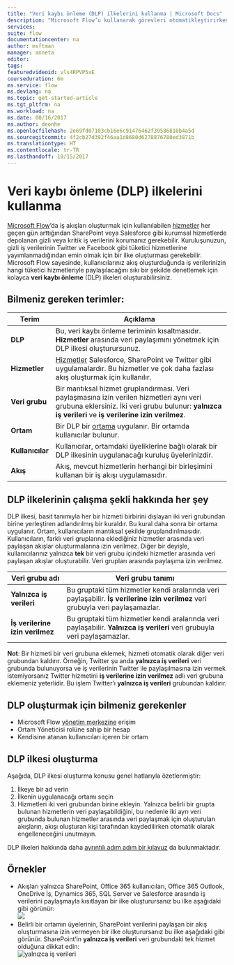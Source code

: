 ```yaml
---
title: "Veri kaybı önleme (DLP) ilkelerini kullanma | Microsoft Docs"
description: "Microsoft Flow’u kullanarak görevleri otomatikleştirirken, veri kaybı önleme ilkeleriyle hangi hizmetlerin veri paylaşabileceğini denetlemeyi öğrenin."
services: 
suite: flow
documentationcenter: na
author: msftman
manager: anneta
editor: 
tags: 
featuredvideoid: vls4RPVP5xE
courseduration: 6m
ms.service: flow
ms.devlang: na
ms.topic: get-started-article
ms.tgt_pltfrm: na
ms.workload: na
ms.date: 08/16/2017
ms.author: deonhe
ms.openlocfilehash: 2e69fd07103cb16e6c91476462f39586810b4a5d
ms.sourcegitcommit: 4f2cb27d392f46aa1d8680d6278876780ed3871b
ms.translationtype: HT
ms.contentlocale: tr-TR
ms.lasthandoff: 10/15/2017
---
```

# <a name="use-data-loss-prevention-dlp-policies"></a>Veri kaybı önleme (DLP) ilkelerini kullanma
[Microsoft Flow](https://flow.microsoft.com)’da iş akışları oluşturmak için kullanılabilen [hizmetler](https://flow.microsoft.com/services) her geçen gün arttığından SharePoint veya Salesforce gibi kurumsal hizmetlerde depolanan gizli veya kritik iş verilerini korumanız gerekebilir. Kuruluşunuzun, gizli iş verilerinin Twitter ve Facebook gibi tüketici hizmetlerine yayımlanmadığından emin olmak için bir ilke oluşturması gerekebilir. Microsoft Flow sayesinde, kullanıcılarınız akış oluşturduğunda iş verilerinizin hangi tüketici hizmetleriyle paylaşılacağını sıkı bir şekilde denetlemek için kolayca **veri kaybı önleme** (DLP) ilkeleri oluşturabilirsiniz.  

## <a name="terms-you-should-get-familiar-with"></a>Bilmeniz gereken terimler:
| Terim | Açıklama |
| --- | --- |
| **DLP** |Bu, veri kaybı önleme teriminin kısaltmasıdır. **Hizmetler** arasında veri paylaşımını yönetmek için DLP ilkesi oluşturursunuz. |
| **Hizmetler** |[Hizmetler](https://flow.microsoft.com/services) Salesforce, SharePoint ve Twitter gibi uygulamalardır. Bu hizmetler ve çok daha fazlası akış oluşturmak için kullanılır. |
| **Veri grubu** |Bir mantıksal hizmet gruplandırması. Veri paylaşmasına izin verilen hizmetleri aynı veri grubuna eklersiniz. İki veri grubu bulunur: **yalnızca iş verileri** ve **iş verilerine izin verilmez**. |
| **Ortam** |Bir DLP bir [ortama](../environments-overview-admin.md) uygulanır. Bir ortamda kullanıcılar bulunur. |
| **Kullanıcılar** |Kullanıcılar, ortamdaki üyeliklerine bağlı olarak bir DLP ilkesinin uygulanacağı kuruluş üyelerinizdir. |
| **Akış** |Akış, mevcut hizmetlerin herhangi bir birleşimini kullanan bir iş akışı uygulamasıdır. |

## <a name="all-about-how-dlp-policies-work"></a>DLP ilkelerinin çalışma şekli hakkında her şey
DLP ilkesi, basit tanımıyla her bir hizmeti birbirini dışlayan iki veri grubundan birine yerleştiren adlandırılmış bir kuraldır. Bu kural daha sonra bir ortama uygulanır. Ortam, kullanıcıların mantıksal şekilde gruplandırılmasıdır. Kullanıcıların, farklı veri gruplarına eklediğiniz hizmetler arasında veri paylaşan akışlar oluşturmalarına izin verilmez. Diğer bir deyişle, kullanıcılarınız yalnızca **tek** bir veri grubu içindeki hizmetler arasında veri paylaşan akışlar oluşturabilir. Veri grupları arasında paylaşıma izin verilmez.  

| **Veri grubu adı** | **Veri grubu tanımı** |
| --- | --- |
| **Yalnızca iş verileri** |Bu gruptaki tüm hizmetler kendi aralarında veri paylaşabilir. **İş verilerine izin verilmez** veri grubuyla veri paylaşamazlar. |
| **İş verilerine izin verilmez** |Bu gruptaki tüm hizmetler kendi aralarında veri paylaşabilir. **Yalnızca iş verileri** veri grubuyla veri paylaşamazlar. |

**Not**: Bir hizmeti bir veri grubuna eklemek, hizmeti otomatik olarak diğer veri grubundan kaldırır. Örneğin, Twitter şu anda **yalnızca iş verileri** veri grubunda bulunuyorsa ve iş verilerinin Twitter ile paylaşılmasına izin vermek istemiyorsanız Twitter hizmetini **iş verilerine izin verilmez** adlı veri grubuna eklemeniz yeterlidir. Bu işlem Twitter’ı **yalnızca iş verileri** grubundan kaldırır.

## <a name="heres-what-you-need-to-create-a-dlp"></a>DLP oluşturmak için bilmeniz gerekenler
* Microsoft Flow [yönetim merkezine](https://admin.flow.microsoft.com) erişim  
* Ortam Yöneticisi rolüne sahip bir hesap  
* Kendisine atanan kullanıcıları içeren bir ortam  

## <a name="create-a-dlp-policy"></a>DLP ilkesi oluşturma
Aşağıda, DLP ilkesi oluşturma konusu genel hatlarıyla özetlenmiştir:  

1. İlkeye bir ad verin
2. İlkenin uygulanacağı ortamı seçin
3. Hizmetleri iki veri grubundan birine ekleyin. Yalnızca belirli bir grupta bulunan hizmetlerin veri paylaşabildiğini, bu nedenle iki ayrı veri grubunda bulunan hizmetler arasında veri paylaşmak için oluşturulan akışların, akışı oluşturan kişi tarafından kaydedilirken otomatik olarak engelleneceğini unutmayın.  

DLP ilkeleri hakkında daha [ayrıntılı adım adım bir kılavuz](../prevent-data-loss.md) da bulunmaktadır.  

## <a name="examples"></a>Örnekler
* Akışları yalnızca SharePoint, Office 365 kullanıcıları, Office 365 Outlook, OneDrive İş, Dynamics 365, SQL Server ve Salesforce arasında iş verilerini paylaşmayla kısıtlayan bir ilke oluşturursanız bu ilke aşağıdaki gibi görünür:  
  ![](./media/learning-data-loss-prevention/a-few-business-centric-services.png)  
* Belirli bir ortamın üyelerinin, SharePoint verilerini paylaşan bir akış oluşturmasına izin vermeyen bir ilke oluşturursanız bu ilke aşağıdaki gibi görünür. SharePoint’in **yalnızca iş verileri** veri grubundaki tek hizmet olduğuna dikkat edin:  
  ![yalnızca iş verileri](./media/learning-data-loss-prevention/sharepoint-only-no-sharing-guided-learning.png)


